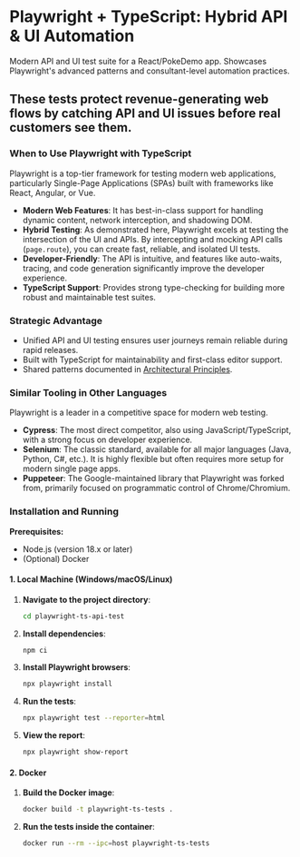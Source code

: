 # Playwright + TypeScript: Hybrid API & UI Automation

Modern API and UI test suite for a React/PokeDemo app. Showcases Playwright's advanced patterns and consultant-level automation practices.

These tests protect revenue-generating web flows by catching API and UI issues before real customers see them.
---

### When to Use Playwright with TypeScript

Playwright is a top-tier framework for testing modern web applications, particularly Single-Page Applications (SPAs) built with frameworks like React, Angular, or Vue.

* **Modern Web Features**: It has best-in-class support for handling dynamic content, network interception, and shadowing DOM.
* **Hybrid Testing**: As demonstrated here, Playwright excels at testing the intersection of the UI and APIs. By intercepting and mocking API calls (`page.route`), you can create fast, reliable, and isolated UI tests.
* **Developer-Friendly**: The API is intuitive, and features like auto-waits, tracing, and code generation significantly improve the developer experience.
* **TypeScript Support**: Provides strong type-checking for building more robust and maintainable test suites.

### Strategic Advantage
- Unified API and UI testing ensures user journeys remain reliable during rapid releases.
- Built with TypeScript for maintainability and first-class editor support.
- Shared patterns documented in [Architectural Principles](../ARCHITECTURAL_PRINCIPLES.md).

### Similar Tooling in Other Languages
Playwright is a leader in a competitive space for modern web testing.
* **Cypress**: The most direct competitor, also using JavaScript/TypeScript, with a strong focus on developer experience.
* **Selenium**: The classic standard, available for all major languages (Java, Python, C#, etc.). It is highly flexible but often requires more setup for modern single page apps.
* **Puppeteer**: The Google-maintained library that Playwright was forked from, primarily focused on programmatic control of Chrome/Chromium.

### Installation and Running

**Prerequisites:**
* Node.js (version 18.x or later)
* (Optional) Docker

#### 1. Local Machine (Windows/macOS/Linux)

1.  **Navigate to the project directory**:
    ```bash
    cd playwright-ts-api-test
    ```
2.  **Install dependencies**:
    ```bash
    npm ci
    ```
3.  **Install Playwright browsers**:
    ```bash
    npx playwright install
    ```
4.  **Run the tests**:
    ```bash
    npx playwright test --reporter=html
    ```
5.  **View the report**:
    ```bash
    npx playwright show-report
    ```

#### 2. Docker

1.  **Build the Docker image**:
    ```bash
    docker build -t playwright-ts-tests .
    ```
2.  **Run the tests inside the container**:
    ```bash
    docker run --rm --ipc=host playwright-ts-tests
    ```
